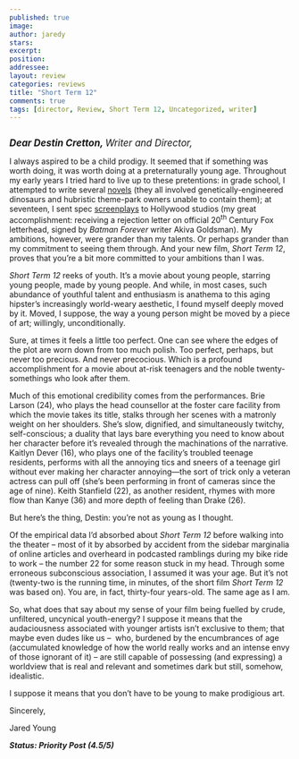 ```yaml
---
published: true
image:
author: jaredy 
stars: 
excerpt: 
position: 
addressee: 
layout: review
categories: reviews
title: "Short Term 12"
comments: true
tags: [director, Review, Short Term 12, Uncategorized, writer]
---
```

<div><p><span class="full-image-block ssNonEditable"><span><a href="/letters/2013/10/8/short-term-12.html"><img src="http://static.squarespace.com/static/5005f6bcc4aa41161b33e89e/5329cf1fe4b07c068ebf74de/5329cf1fe4b07c068ebf78e2/1381254152003/Short%20Term%2012.jpg" alt="" /></a></span></span></p>
<p><em style="font-size:110%;"><span style="font-size:110%;"><strong>Dear Destin Cretton, </strong>Writer and Director,</span></em></p>
<p>I always aspired to be a child prodigy. It seemed that if something was worth doing, it was worth doing at a preternaturally young age. Throughout my early years I tried hard to live up to these pretentions: in grade school, I attempted to write several <a href="http://youngmiscellanea.com/post/26142534566/the-front-cover-of-the-authors-first-completed">novels</a> (they all involved genetically-engineered dinosaurs and hubristic theme-park owners unable to contain them); at seventeen, I sent spec <a href="http://youngmiscellanea.com/post/52393860480/page-from-an-unnamed-screenplay-written-by">screenplays</a> to Hollywood studios (my great accomplishment: receiving a rejection letter on official 20<sup>th</sup> Century Fox letterhead, signed by <em>Batman Forever</em> writer Akiva Goldsman). My ambitions, however, were grander than my talents. Or perhaps grander than my commitment to seeing them through. And your new film, <em>Short Term 12</em>, proves that you&rsquo;re a bit more committed to your ambitions than I was.</p>
<p><em>Short Term 12</em> reeks of youth. It&rsquo;s a movie about young people, starring young people, made by young people. And while, in most cases, such abundance of youthful talent and enthusiasm is anathema to this aging hipster&rsquo;s increasingly world-weary aesthetic, I found myself deeply moved by it. Moved, I suppose, the way a young person might be moved by a piece of art; willingly, unconditionally.&nbsp; &nbsp;</p>
<p>Sure, at times it feels a little too perfect. One can see where the edges of the plot are worn down from too much polish. Too perfect, perhaps, but never too precious. And never precocious. Which is a profound accomplishment for a movie about at-risk teenagers and the noble twenty-somethings who look after them.</p>
<p>Much of this emotional credibility comes from the performances. Brie Larson (24), who plays the head counsellor at the foster care facility from which the movie takes its title, stalks through her scenes with a matronly weight on her shoulders. She&rsquo;s slow, dignified, and simultaneously twitchy, self-conscious; a duality that lays bare everything you need to know about her character before it&rsquo;s revealed through the machinations of the narrative. Kaitlyn Dever (16), who plays one of the facility&rsquo;s troubled teenage residents, performs with all the annoying tics and sneers of a teenage girl without ever making her character annoying&mdash;the sort of trick only a veteran actress can pull off (she&rsquo;s been performing in front of cameras since the age of nine). Keith Stanfield (22), as another resident, rhymes with more flow than Kanye (36) and more depth of feeling than Drake (26).</p>
<p>But here&rsquo;s the thing, Destin: you&rsquo;re not as young as I thought.</p>
<p>Of the empirical data I&rsquo;d absorbed about <em>Short Term 12</em> before walking into the theater &ndash; most of it by absorbed by accident from the sidebar marginalia of online articles and overheard in podcasted ramblings during my bike ride to work &ndash; the number 22 for some reason stuck in my head. Through some erroneous subconscious association, I assumed it was your age. But it&rsquo;s not (twenty-two is the running time, in minutes, of the short film <em>Short Term 12</em> was based on). You are, in fact, thirty-four years-old. The same age as I am.</p>
<p>So, what does that say about my sense of your film being fuelled by crude, unfiltered, uncynical youth-energy? I suppose it means that the audaciousness associated with younger artists isn&rsquo;t exclusive to them; that maybe even dudes like us &ndash; &nbsp;who, burdened by the encumbrances of age (accumulated knowledge of how the world really works and an intense envy of those ignorant of it) &ndash; are still capable of possessing (and expressing) a worldview that is real and relevant and sometimes dark but still, somehow, idealistic.</p>
<p>I suppose it means that you don&rsquo;t have to be young to make prodigious art.</p>
<p>Sincerely,</p>
<p>Jared Young</p>
<p><strong><em>Status: Priority Post (4.5/5)</em></strong></p></div>
